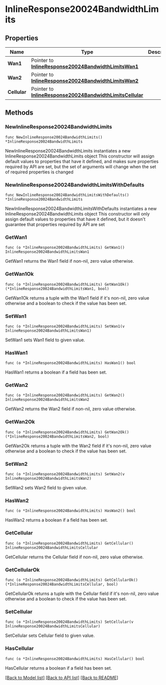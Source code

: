 # InlineResponse20024BandwidthLimits

## Properties

Name | Type | Description | Notes
------------ | ------------- | ------------- | -------------
**Wan1** | Pointer to [**InlineResponse20024BandwidthLimitsWan1**](InlineResponse20024BandwidthLimitsWan1.md) |  | [optional] 
**Wan2** | Pointer to [**InlineResponse20024BandwidthLimitsWan2**](InlineResponse20024BandwidthLimitsWan2.md) |  | [optional] 
**Cellular** | Pointer to [**InlineResponse20024BandwidthLimitsCellular**](InlineResponse20024BandwidthLimitsCellular.md) |  | [optional] 

## Methods

### NewInlineResponse20024BandwidthLimits

`func NewInlineResponse20024BandwidthLimits() *InlineResponse20024BandwidthLimits`

NewInlineResponse20024BandwidthLimits instantiates a new InlineResponse20024BandwidthLimits object
This constructor will assign default values to properties that have it defined,
and makes sure properties required by API are set, but the set of arguments
will change when the set of required properties is changed

### NewInlineResponse20024BandwidthLimitsWithDefaults

`func NewInlineResponse20024BandwidthLimitsWithDefaults() *InlineResponse20024BandwidthLimits`

NewInlineResponse20024BandwidthLimitsWithDefaults instantiates a new InlineResponse20024BandwidthLimits object
This constructor will only assign default values to properties that have it defined,
but it doesn't guarantee that properties required by API are set

### GetWan1

`func (o *InlineResponse20024BandwidthLimits) GetWan1() InlineResponse20024BandwidthLimitsWan1`

GetWan1 returns the Wan1 field if non-nil, zero value otherwise.

### GetWan1Ok

`func (o *InlineResponse20024BandwidthLimits) GetWan1Ok() (*InlineResponse20024BandwidthLimitsWan1, bool)`

GetWan1Ok returns a tuple with the Wan1 field if it's non-nil, zero value otherwise
and a boolean to check if the value has been set.

### SetWan1

`func (o *InlineResponse20024BandwidthLimits) SetWan1(v InlineResponse20024BandwidthLimitsWan1)`

SetWan1 sets Wan1 field to given value.

### HasWan1

`func (o *InlineResponse20024BandwidthLimits) HasWan1() bool`

HasWan1 returns a boolean if a field has been set.

### GetWan2

`func (o *InlineResponse20024BandwidthLimits) GetWan2() InlineResponse20024BandwidthLimitsWan2`

GetWan2 returns the Wan2 field if non-nil, zero value otherwise.

### GetWan2Ok

`func (o *InlineResponse20024BandwidthLimits) GetWan2Ok() (*InlineResponse20024BandwidthLimitsWan2, bool)`

GetWan2Ok returns a tuple with the Wan2 field if it's non-nil, zero value otherwise
and a boolean to check if the value has been set.

### SetWan2

`func (o *InlineResponse20024BandwidthLimits) SetWan2(v InlineResponse20024BandwidthLimitsWan2)`

SetWan2 sets Wan2 field to given value.

### HasWan2

`func (o *InlineResponse20024BandwidthLimits) HasWan2() bool`

HasWan2 returns a boolean if a field has been set.

### GetCellular

`func (o *InlineResponse20024BandwidthLimits) GetCellular() InlineResponse20024BandwidthLimitsCellular`

GetCellular returns the Cellular field if non-nil, zero value otherwise.

### GetCellularOk

`func (o *InlineResponse20024BandwidthLimits) GetCellularOk() (*InlineResponse20024BandwidthLimitsCellular, bool)`

GetCellularOk returns a tuple with the Cellular field if it's non-nil, zero value otherwise
and a boolean to check if the value has been set.

### SetCellular

`func (o *InlineResponse20024BandwidthLimits) SetCellular(v InlineResponse20024BandwidthLimitsCellular)`

SetCellular sets Cellular field to given value.

### HasCellular

`func (o *InlineResponse20024BandwidthLimits) HasCellular() bool`

HasCellular returns a boolean if a field has been set.


[[Back to Model list]](../README.md#documentation-for-models) [[Back to API list]](../README.md#documentation-for-api-endpoints) [[Back to README]](../README.md)


